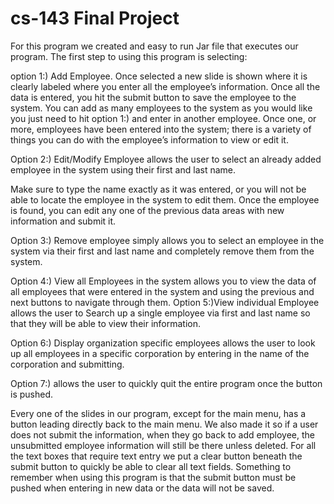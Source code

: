 # cs-143 Final Project

For this program we created and easy to run Jar file that executes our program. 
The first step to using this program is selecting:

option 1:) Add Employee. Once selected a new slide is shown where it is clearly labeled where you 
enter all the employee’s information. Once all the data is entered, you hit the submit button to save the employee to the system. 
You can add as many employees to the system as you would like you just need to hit option 1:) and enter in another employee.
Once one, or more, employees have been entered into the system; there is a variety of things you can do with the employee’s information to view or edit it.

Option 2:) Edit/Modify Employee allows the user to select an already added employee in the system using their first and last name. 

Make sure to type the name exactly as it was entered, or you will not be able to locate the employee in the system to edit them. 
Once the employee is found, you can edit any one of the previous data areas with new information and submit it. 

Option 3:) Remove employee simply allows you to select an employee in the system via their first and last name and completely remove them from the system. 

Option 4:) View all Employees in the system allows you to view the data of all employees that were entered in the system and using the 
previous and next buttons to navigate through them. Option 5:)View individual Employee allows the user to Search up a single employee via first and 
last name so that they will be able to view their information. 

Option 6:) Display organization specific employees allows the user to look up all employees in a specific corporation by
 entering in the name of the corporation and submitting. 

Option 7:) allows the user to quickly quit the entire program once the button is pushed.

Every one of the slides in our program, except for the main menu, has a button leading directly back to the main menu. 
We also made it so if a user does not submit the information, when they go back to add employee, the unsubmitted employee 
information will still be there unless deleted. For all the text boxes that require text entry we put a clear button beneath the submit 
button to quickly be able to clear all text fields.
Something to remember when using this program is that the submit button must be pushed when entering in new data or the data will not be saved. 

